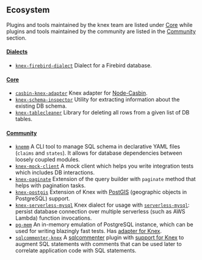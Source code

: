## Ecosystem

Plugins and tools maintained by the knex team are listed under [Core](#core) while plugins and tools maintained by the community are listed in the [Community](#community) section.

#### [Dialects](#dialects)
- [`knex-firebird-dialect`](https://github.com/Tomas2D/knex-firebird-dialect) Dialect for a Firebird database.

#### [Core](#core)
- [`casbin-knex-adapter`](https://github.com/knex/casbin-knex-adapter) Knex adapter for [Node-Casbin](https://github.com/casbin/node-casbin).
- [`knex-schema-inspector`](https://github.com/knex/knex-schema-inspector) Utility for extracting information about the existing DB schema.
- [`knex-tablecleaner`](https://github.com/kibertoad/knex-tablecleaner) Library for deleting all rows from a given list of DB tables.

#### [Community](#community)
- [`knemm`](https://github.com/asteinarson/knemm) A CLI tool to manage SQL schema in declarative YAML files (`claims` and `states`). It allows for database dependencies between loosely coupled modules. 
- [`knex-mock-client`](https://github.com/felixmosh/knex-mock-client) A mock client which helps you write integration tests which includes DB interactions.
- [`knex-paginate`](https://github.com/felixmosh/knex-paginate) Extension of the query builder with `paginate` method that helps with pagination tasks.
- [`knex-postgis`](https://github.com/jfgodoy/knex-postgis) Extension of Knex with [PostGIS](https://postgis.net/) (geographic objects in PostgreSQL) support.
- [`knex-serverless-mysql`](https://github.com/MatissJanis/knex-serverless-mysql) Knex dialect for usage with [`serverless-mysql`](https://github.com/jeremydaly/serverless-mysql): persist database connection over multiple serverless (such as AWS Lambda) function invocations.
- [`pg-mem`](https://github.com/oguimbal/pg-mem) An in-memory emulation of PostgreSQL instance, which can be used for writing blazingly fast tests. Has [adapter for Knex](https://github.com/oguimbal/pg-mem/wiki/Libraries-adapters#-knex).
- [`sqlcommenter-knex`](https://github.com/google/sqlcommenter/tree/master/nodejs/sqlcommenter-nodejs/packages/sqlcommenter-knex) A [sqlcommenter](https://google.github.io/sqlcommenter/) plugin with [support for Knex](https://google.github.io/sqlcommenter/node/knex/) to augment SQL statements with comments that can be used later to correlate application code with SQL statements.
